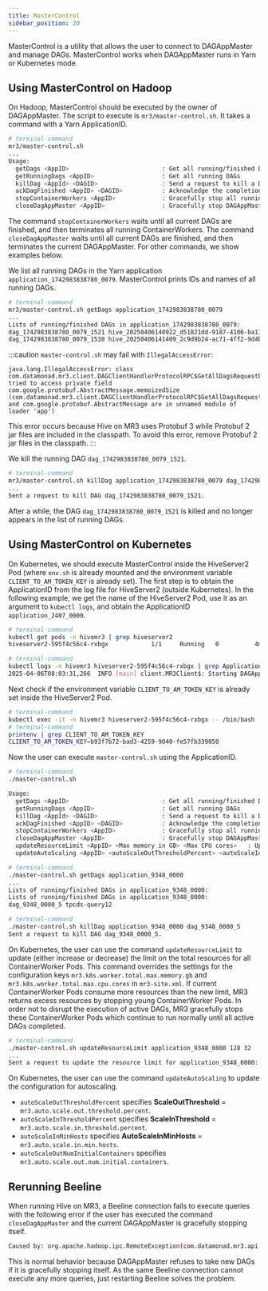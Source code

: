 ```yaml
---
title: MasterControl
sidebar_position: 20
---
```


MasterControl is a utility that allows the user to connect to DAGAppMaster and manage DAGs.
MasterControl works when DAGAppMaster runs in Yarn or Kubernetes mode.

## Using MasterControl on Hadoop

On Hadoop, MasterControl should be executed by the owner of DAGAppMaster. 
The script to execute is `mr3/master-control.sh`.
It takes a command with a Yarn ApplicationID. 

```sh
# terminal-command
mr3/master-control.sh 
...
Usage:
  getDags <AppID>                          : Get all running/finished DAGs
  getRunningDags <AppID>                   : Get all running DAGs
  killDag <AppId> <DAGID>                  : Send a request to kill a DAG
  ackDagFinished <AppID> <DAGID>           : Acknowledge the completion of a DAG
  stopContainerWorkers <AppID>             : Gracefully stop all running ContainerWorkers
  closeDagAppMaster <AppID>                : Gracefully stop DAGAppMaster
```

The command `stopContainerWorkers` waits until all current DAGs are finished, and then terminates all running ContainerWorkers. 
The command `closeDagAppMaster` waits until all current DAGs are finished, and then terminates the current DAGAppMaster.
For other commands, we show examples below.

We list all running DAGs in the Yarn application `application_1742983838780_0079`.
MasterControl prints IDs and names of all running DAGs.

```sh
# terminal-command
mr3/master-control.sh getDags application_1742983838780_0079
...
Lists of running/finished DAGs in application_1742983838780_0079:
dag_1742983838780_0079_1521 hive_20250406140922_d51821dd-9187-4106-ba11-9b0dad91b32d:1521
dag_1742983838780_0079_1538 hive_20250406141409_2c9d9b24-ac71-4ff2-9d4b-3c0ff2e787f6:1538
```

:::caution
`master-control.sh` may fail with `IllegalAccessError`:
```
java.lang.IllegalAccessError: class com.datamonad.mr3.client.DAGClientHandlerProtocolRPC$GetAllDagsRequestProto tried to access private field com.google.protobuf.AbstractMessage.memoizedSize (com.datamonad.mr3.client.DAGClientHandlerProtocolRPC$GetAllDagsRequestProto and com.google.protobuf.AbstractMessage are in unnamed module of loader 'app')
```
This error occurs because Hive on MR3 uses Protobuf 3
while Protobuf 2 jar files are included in the classpath.
To avoid this error, remove Protobuf 2 jar files in the classpath.
:::

We kill the running DAG `dag_1742983838780_0079_1521`.

```sh
# terminal-command
mr3/master-control.sh killDag application_1742983838780_0079 dag_1742983838780_0079_1521
...
Sent a request to kill DAG dag_1742983838780_0079_1521.
```

After a while, the DAG `dag_1742983838780_0079_1521` is killed and no longer appears in the list of running DAGs.

## Using MasterControl on Kubernetes

On Kubernetes,
we should execute MasterControl inside the HiveServer2 Pod
(where `env.sh` is already mounted and the environment variable `CLIENT_TO_AM_TOKEN_KEY` is already set).
The first step is to obtain the ApplicationID from the log file for HiveServer2 (outside Kubernetes).
In the following example, we get the name of the HiveServer2 Pod, use it as an argument to `kubectl logs`, and obtain the ApplicationID `application_2407_0000`.

```sh
# terminal-command
kubectl get pods -n hivemr3 | grep hiveserver2
hiveserver2-595f4c56c4-rxbgx            1/1     Running   0          4m39s

# terminal-command
kubectl logs -n hivemr3 hiveserver2-595f4c56c4-rxbgx | grep ApplicationID
2025-04-06T08:03:31,266  INFO [main] client.MR3Client$: Starting DAGAppMaster with ApplicationID application_9348_0000 in session mode
```

Next check if the environment variable `CLIENT_TO_AM_TOKEN_KEY` is already set inside the HiveServer2 Pod.

```sh
# terminal-command
kubectl exec -it -n hivemr3 hiveserver2-595f4c56c4-rxbgx -- /bin/bash -c 'export PS1="$ "; exec /bin/bash'
# terminal-command
printenv | grep CLIENT_TO_AM_TOKEN_KEY
CLIENT_TO_AM_TOKEN_KEY=b93f7b72-bad3-4259-9040-fe57fb339050
```

Now the user can execute `master-control.sh` using the ApplicationID.

```sh
# terminal-command
./master-control.sh

Usage:
  getDags <AppID>                          : Get all running/finished DAGs
  getRunningDags <AppID>                   : Get all running DAGs
  killDag <AppId> <DAGID>                  : Send a request to kill a DAG
  ackDagFinished <AppID> <DAGID>           : Acknowledge the completion of a DAG
  stopContainerWorkers <AppID>             : Gracefully stop all running ContainerWorkers
  closeDagAppMaster <AppID>                : Gracefully stop DAGAppMaster
  updateResourceLimit <AppID> <Max memory in GB> <Max CPU cores>   : Update the resource limit
  updateAutoScaling <AppID> <autoScaleOutThresholdPercent> <autoScaleInThresholdPercent> <autoScaleInMinHosts> <autoScaleOutNumInitialContainers>  : Update autoscaling parameters

# terminal-command
./master-control.sh getDags application_9348_0000
...
Lists of running/finished DAGs in application_9348_0000:
Lists of running/finished DAGs in application_9348_0000:
dag_9348_0000_5 tpcds-query12

# terminal-command
./master-control.sh killDag application_9348_0000 dag_9348_0000_5
Sent a request to kill DAG dag_9348_0000_5.
```

On Kubernetes, the user can use the command `updateResourceLimit`
to update (either increase or decrease) the limit on the total resources for all ContainerWorker Pods.
This command overrides the settings for 
the configuration keys `mr3.k8s.worker.total.max.memory.gb` and `mr3.k8s.worker.total.max.cpu.cores`
in `mr3-site.xml`.
If current ContainerWorker Pods consume more resources than the new limit,
MR3 returns excess resources by stopping young ContainerWorker Pods. 
In order not to disrupt the execution of active DAGs,
MR3 gracefully stops these ContainerWorker Pods which continue to run normally until all active DAGs completed.

```sh
# terminal-command
./master-control.sh updateResourceLimit application_9348_0000 128 32
...
Sent a request to update the resource limit for application_9348_0000: 128 32
```

On Kubernetes, the user can use the command `updateAutoScaling`
to update the configuration for autoscaling.

* `autoScaleOutThresholdPercent` specifies **ScaleOutThreshold** = `mr3.auto.scale.out.threshold.percent`.
* `autoScaleInThresholdPercent` specifies **ScaleInThreshold** = `mr3.auto.scale.in.threshold.percent`.
* `autoScaleInMinHosts` specifies **AutoScaleInMinHosts** = `mr3.auto.scale.in.min.hosts`.
* `autoScaleOutNumInitialContainers` specifies `mr3.auto.scale.out.num.initial.containers`. 

## Rerunning Beeline

When running Hive on MR3,
a Beeline connection fails to execute queries with the following error
if the user has executed the command `closeDagAppMaster` and 
the current DAGAppMaster is gracefully stopping itself.

```sh
Caused by: org.apache.hadoop.ipc.RemoteException(com.datamonad.mr3.api.common.MR3Exception): DAGAppMaster.gracefulShutdown() already called and cannot take a new DAG
```

This is normal behavior because DAGAppMaster refuses to take new DAGs if it is gracefully stopping itself.
As the same Beeline connection cannot execute any more queries,
just restarting Beeline solves the problem.

